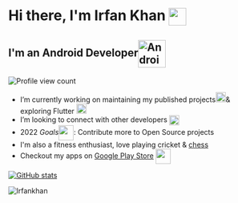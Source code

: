 # Hi there, I'm Irfan Khan <img align="center" src="https://media.giphy.com/media/yxicUANit7fTdEdZgr/giphy.gif" width="35">

## I'm an Android Developer<img align="center" alt="Android" width="55" src="https://media.giphy.com/media/Y4bzv6DYbYzy8jDnoW/giphy.gif"/>


<img src="https://komarev.com/ghpvc/?username=irfankhan751&label=Profile%20views&color=1f6fea&style=plastic" alt="Profile view count"/>

- I’m currently working on maintaining my published projects<img src="https://media.giphy.com/media/rxzIRXC6RxNFRFOkJG/giphy.gif" width="20">& exploring Flutter <img  alt="Flutter" title="Flutter" height="20" src="https://www.vectorlogo.zone/logos/flutterio/flutterio-icon.svg" />
- I’m looking to connect with other developers <img align="center" src="https://media.giphy.com/media/h4NcajKbIjNMWp2zfM/giphy.gif" width="20">
- 2022 *Goals*<img align="center" src="https://media.giphy.com/media/UWyolgnwKnr8mfWZOY/giphy.gif" width="30">: Contribute more to Open Source projects
- I'm also a fitness enthusiast, love playing cricket & [chess](https://www.chess.com/member/akshayashokcode) <img align="center" src="https://media.giphy.com/media/TaNwx4eG9ol8fMqIOs/giphy.gif" width="10">
- Checkout my apps on [Google Play Store](https://play.google.com/store/apps/developer?id=SkyApp+Developers) <img align="center" src="https://media.giphy.com/media/c5LfZJAwLQxXNKsJ9J/giphy.gif" width="30">


[![GitHub stats](https://github-readme-stats-irfankhan751.vercel.app//api?username=irfankhan751&theme=gotham&show_icons=true&include_all_commits=true&hide_border=true&bg_color=0d1117&title_color=38d252&icon_color=1f6fea&text_color=fefefe )](https://github.com/anuraghazra/github-readme-stats)
<p><img align="center" src="https://github-readme-streak-stats.herokuapp.com/?user=irfankhan751&theme=github-dark&hide_border=true" alt="Irfankhan"/></p>





